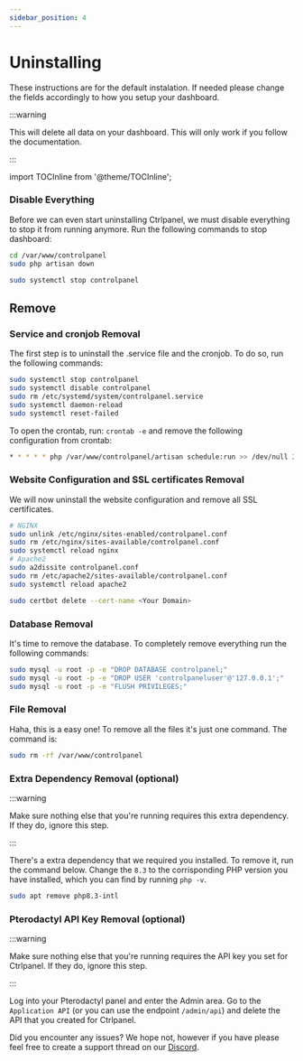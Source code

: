 ```yaml
---
sidebar_position: 4
---
```


# Uninstalling

These instructions are for the default instalation. If needed please change the fields accordingly to how you setup your dashboard.

:::warning

This will delete all data on your dashboard. This will only work if you follow the documentation.

:::

import TOCInline from '@theme/TOCInline';

<TOCInline toc={toc} />

### Disable Everything

Before we can even start uninstalling Ctrlpanel, we must disable everything to stop it from running anymore. Run the following commands to stop dashboard:

```bash
cd /var/www/controlpanel
sudo php artisan down

sudo systemctl stop controlpanel
```
## Remove

### Service and cronjob Removal

The first step is to uninstall the .service file and the cronjob. To do so, run the following commands:

```bash
sudo systemctl stop controlpanel
sudo systemctl disable controlpanel
sudo rm /etc/systemd/system/controlpanel.service
sudo systemctl daemon-reload
sudo systemctl reset-failed
```

To open the crontab, run: `crontab -e` and remove the following configuration from crontab:

```bash
* * * * * php /var/www/controlpanel/artisan schedule:run >> /dev/null 2>&1
```

### Website Configuration and SSL certificates Removal

We will now uninstall the website configuration and remove all SSL certificates.

```bash
# NGINX
sudo unlink /etc/nginx/sites-enabled/controlpanel.conf
sudo rm /etc/nginx/sites-available/controlpanel.conf
sudo systemctl reload nginx
# Apache2
sudo a2dissite controlpanel.conf
sudo rm /etc/apache2/sites-available/controlpanel.conf
sudo systemctl reload apache2

sudo certbot delete --cert-name <Your Domain>
```

### Database Removal

It's time to remove the database. To completely remove everything run the following commands:

```bash
sudo mysql -u root -p -e "DROP DATABASE controlpanel;"
sudo mysql -u root -p -e "DROP USER 'controlpaneluser'@'127.0.0.1';"
sudo mysql -u root -p -e "FLUSH PRIVILEGES;"
```

### File Removal

Haha, this is a easy one! To remove all the files it's just one command. The command is:

```bash
sudo rm -rf /var/www/controlpanel
```

### Extra Dependency Removal (optional)

:::warning

Make sure nothing else that you're running requires this extra dependency. If they do, ignore this step.

:::

There's a extra dependency that we required you installed. To remove it, run the command below. Change the `8.3` to the corrisponding PHP version you have installed, which you can find by running `php -v`.

```bash
sudo apt remove php8.3-intl
```

### Pterodactyl API Key Removal (optional)

:::warning

Make sure nothing else that you're running requires the API key you set for Ctrlpanel. If they do, ignore this step.

:::

Log into your Pterodactyl panel and enter the Admin area. Go to the `Application API` (or you can use the endpoint `/admin/api`) and delete the API that you created for Ctrlpanel.


Did you encounter any issues? We hope not, however if you have please feel free to create a support thread on our [Discord](https://discord.gg/4Y6HjD2uyU).